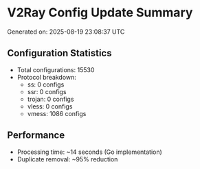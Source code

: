 # V2Ray Config Update Summary
Generated on: 2025-08-19 23:08:37 UTC

## Configuration Statistics
- Total configurations: 15530
- Protocol breakdown:
  - ss: 0 configs
  - ssr: 0 configs
  - trojan: 0 configs
  - vless: 0 configs
  - vmess: 1086 configs

## Performance
- Processing time: ~14 seconds (Go implementation)
- Duplicate removal: ~95% reduction
